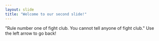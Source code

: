 ```yaml
---
layout: slide
title: "Welcome to our second slide!"
---
```

"Rule number one of fight club. You cannot tell anyone of fight club."
Use the left arrow to go back!
